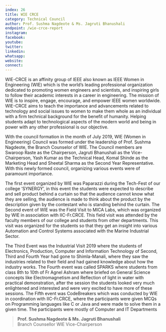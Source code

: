 ```yaml
---
index: 26
title: WIE CRCE
category: Technical Council
author: Prof. Sushma Nagdeote & Ms. Jagruti Bhanushali
endpoint: /wie-crce-report
instagram:
facebook:
youtube:
twitter:
linkedin:
whatsapp:
website:
connect:
---
```


WIE-CRCE is an affinity group of IEEE also known as IEEE Women in Engineering (WIE) which is the world’s leading professional organization dedicated to promoting women engineers and scientists, and inspiring girls to follow their academic interests in a career in engineering. The mission of WIE is to inspire, engage, encourage, and empower IEEE women worldwide. WIE-CRCE aims to teach the importance and advancements related to technology and social issues to women to make them whole as an individual with a firm technical background for the benefit of humanity. Helping students adapt to technological aspects of the modern world and being in power with any other professional is our objective.

With the council formation in the month of July 2019, WIE (Women in Engineering) Council was formed under the leadership of Prof. Sushma Nagdeote, the Branch Counselor of WIE. The Council members are Swaroop Raste as the Chairperson, Jagruti Bhanushali as the Vice-Chairperson, Yash Kumar as the Technical Head, Komal Shinde as the Marketing Head and Sheetal Sharma as the Second Year Representative. With this newly formed council, organizing various events were of paramount importance.

The first event organized by WIE was Paparazzi during the Tech-Fest of our college ‘SYNERGY’, in this event the students were expected to describe and sell product behind a curtain so that the audience cannot know what they are selling, the audience is made to think about the product by the description given by the contestant who is standing behind the curtain. The Second event of WIE was the Field Visit to MICA Labs, which was organized by WIE in association with IIC-Fr.CRCE. This field visit was attended by the faculty members of our college and students from other departments. This visit was organized for the students so that they get an insight into various Automation and Control Systems associated with the Marine Industrial Sector.

The Third Event was the Industrial Visit 2019 where the students of Electronics, Production, Computer and Information Technology of Second, Third and Fourth Year had gone to Shimla-Manali, where they saw the industries related to their field and had gained knowledge about how the industry works. The Fourth event was called SPARKS where students from class 8th to 10th of Fr Agnel Ashram where briefed on General Science concepts like Electromagnetism and Reflection of light in water with practical demonstration, after the session the students looked very much enlightened and interested and were very excited to have more of these sessions. The Fifth event was CodeBreakers which was conducted by WIE in coordination with IIC-Fr.CRCE, where the participants were given MCQs on Programming languages like C or Java and were made to solve them in a given time. The participants were mostly of Computer and IT Departments

> **Prof. Sushma Nagdeote & Ms. Jagruti Bhanushali**<br>
> Branch Counsellor WIE Vice-Chairperson
